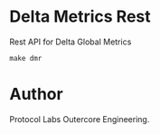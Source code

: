 # Delta Metrics Rest
Rest API for Delta Global Metrics
```
make dmr
```

# Author
Protocol Labs Outercore Engineering.
